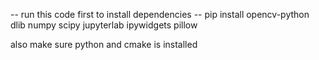 -- run this code first to install dependencies --
pip install opencv-python dlib numpy scipy jupyterlab ipywidgets pillow

also make sure python and cmake is installed

